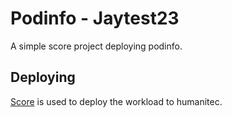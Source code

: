 # Podinfo - Jaytest23

A simple score project deploying podinfo.

## Deploying

[Score](https://score.dev/) is used to deploy the workload to humanitec.
